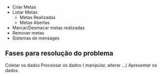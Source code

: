 - Criar Metas
- Listar Metas
  - Metas Realizadas
  - Metas Abertas
- Marcar/Desmacar metas realizadas
- Remover metas
- Sistemas de mensages

## Fases para resolução do problema 

Coletar os dados
Processar os dados ( manipular, alterar ...)
Apresentar os dados